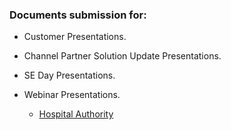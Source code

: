 ### Documents submission for:

- Customer Presentations.
- Channel Partner Solution Update Presentations.
- SE Day Presentations.
- Webinar Presentations.

  * [Hospital Authority](./Hospital_Authority.md)
